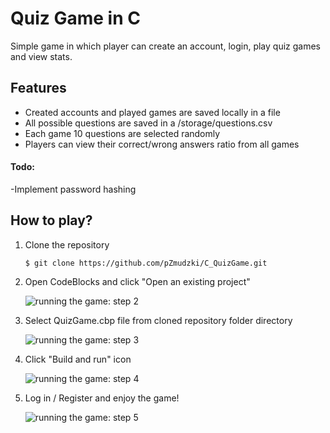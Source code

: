 # Quiz Game in C

Simple game in which player can create an account, login, play quiz games and view stats.

## Features

- Created accounts and played games are saved locally in a file
- All possible questions are saved in a /storage/questions.csv
- Each game 10 questions are selected randomly
- Players can view their correct/wrong answers ratio from all games

#### Todo:
-Implement password hashing

## How to play?

1. Clone the repository

   `$ git clone https://github.com/pZmudzki/C_QuizGame.git`

2. Open CodeBlocks and click "Open an existing project"

   ![running the game: step 2](../media/images/step1.png?raw=true)

3. Select QuizGame.cbp file from cloned repository folder directory

   ![running the game: step 3](../media/images/step2.png?raw=true)

4. Click "Build and run" icon

   ![running the game: step 4](../media/images/step3.png?raw=true)

5. Log in / Register and enjoy the game!

   ![running the game: step 5](../media/images/step4.png?raw=true)
